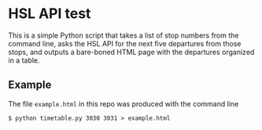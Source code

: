 
# HSL API test

This is a simple Python script that takes a list of stop numbers from the command line,
asks the HSL API for the next five departures from those stops, and outputs a bare-boned
HTML page with the departures organized in a table.

## Example

The file `example.html` in this repo was produced with the command line

```
$ python timetable.py 3030 3031 > example.html
```
